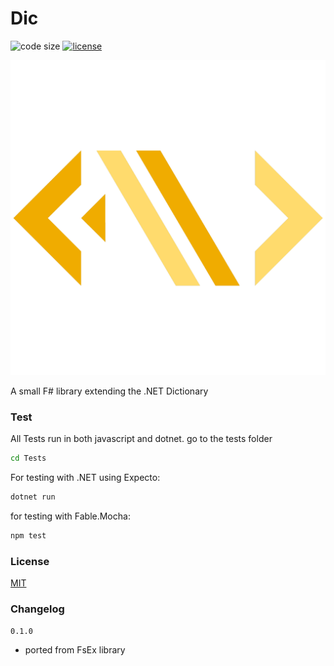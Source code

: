 
# Dic

![code size](https://img.shields.io/github/languages/code-size/goswinr/Dic.svg)
[![license](https://img.shields.io/github/license/goswinr/Dic)](LICENSE)

![Logo](https://raw.githubusercontent.com/goswinr/Dic/main/Doc/logo.png)


A small F# library extending the .NET Dictionary


### Test
All Tests run in both javascript and dotnet.
go to the tests folder

```bash
cd Tests
```

For testing with .NET using Expecto:

```bash
dotnet run
```

for testing with Fable.Mocha:

```bash
npm test
```

### License
[MIT](https://raw.githubusercontent.com/goswinr/Dic/main/LICENSE.txt)

### Changelog

`0.1.0`
- ported from FsEx library
